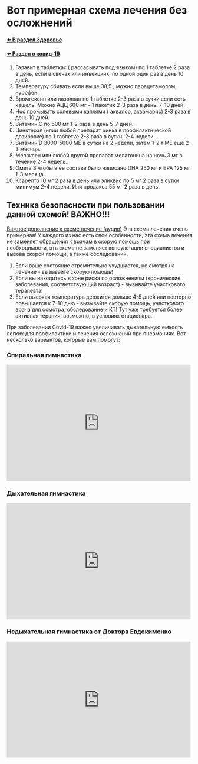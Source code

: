 # Вот примерная схема лечения без осложнений

**[⬅️ В раздел Здоровье](../../../HOME.md#здоровье)**

**[⬅️ Раздел о ковид-19](./covid-19.md)**

1. Галавит в таблетках ( рассасывать под языком) по 1 таблетке 2 раза в день, если в свечах или инъекциях, по одной один раз в день 10 дней.
2. Температуру сбивать если выше 38,5 , можно парацетамолом, нурофен.
3. Бромгексин или лазолван по 1 таблетке 2-3 раза в сутки если есть кашель. Можно АЦЦ 600 мг - 1 пакетик 2-3 раза в день. 7-10 дней.
4. Нос промывать солевыми каплями ( аквалор, аквамарис) 2-3 раза в день 10 дней.
5. Витамин С по 500 мг 1-2 раза в день 5-7 дней.
6. Цинктерал (илии любой препарат цинка в профилактической дозировке) по 1 таблетке 2-3 раза в сутки, 2-4 недели
7. Витамин D 3000-5000 МЕ в сутки на 2 недели, затем 1-2 т МЕ ещё 2-3 месяца.
8. Мелаксен или любой другой препарат мелатонина на ночь 3 мг в течение 2-4 недель..
9. Омега 3 чтобы в ее составе было написано DHA 250 мг и EPA 125 мг 1-3 месяца.
10. Ксарелто 10 мг 2 раза в день или эликвис по 5 мг 2 раза в сутки минимум 2-4 недели. Или продакса 55 мг 2 раза в день.

## Техника безопасности при пользовании данной схемой! ВАЖНО!!!

<a target="_blank" href="https://nd.nl.tab.digital/s/xPoGK3RXYe8E8TK">Важное дополнение к схеме лечение (аудио)</a>
Эта схема лечения очень примерная! У каждого из нас есть свои особенности, эта схема лечения не заменяет обращения к врачам в скорую помощь при необходимости, эта схема не заменяет консультации специалистов и вызова скорой помощи, а также обследований.

1. Если ваше состояние стремительно ухудшается, не смотря на лечение - вызывайте скорую помощь!
2. Если вы находитесь в зоне риска по осложнениям (хронические заболевания, соответствующий возраст) - вызывайте участкового терапевта!
3. Если высокая температура держится дольше 4-5 дней или повторно повышается к 7-10 дню - вызывайте скорую помощь, участкового врача для осмотра, обследование и КТ! Тут уже требуется более активная терапия, возможно, в условиях стационара.

При заболевании Covid-19 важно увеличивать дыхательную емкость легких для профилактики и лечения осложнений при пневмониях. Вот несколько вариантов, которые вам помогут:

### Спиральная гимнастика

<iframe style="max-width: 99%" width="560" height="315" src="https://www.youtube.com/embed/VQLBFvzB_I4" title="YouTube video player" frameborder="0" allow="accelerometer; autoplay; clipboard-write; encrypted-media; gyroscope; picture-in-picture" allowfullscreen></iframe>

### Дыхательная гимнастика

<iframe style="max-width: 99%" width="560" height="315" src="https://www.youtube.com/embed/ae3dc6UYsWs" title="YouTube video player" frameborder="0" allow="accelerometer; autoplay; clipboard-write; encrypted-media; gyroscope; picture-in-picture" allowfullscreen></iframe>

### Недыхательная гимнастика от Доктора Евдокименко

<iframe style="max-width: 99%" width="560" height="315" src="https://www.youtube.com/embed/VkJjDYAZqms" title="YouTube video player" frameborder="0" allow="accelerometer; autoplay; clipboard-write; encrypted-media; gyroscope; picture-in-picture" allowfullscreen></iframe>
